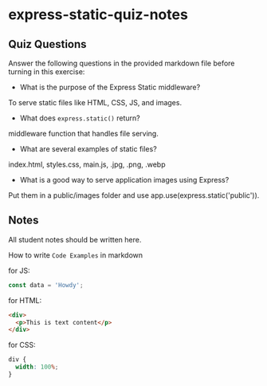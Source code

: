 # express-static-quiz-notes

## Quiz Questions

Answer the following questions in the provided markdown file before turning in this exercise:

- What is the purpose of the Express Static middleware?

To serve static files like HTML, CSS, JS, and images.

- What does `express.static()` return?

middleware function that handles file serving.

- What are several examples of static files?

index.html, styles.css, main.js, .jpg, .png, .webp

- What is a good way to serve application images using Express?

Put them in a public/images folder and use app.use(express.static('public')).

## Notes

All student notes should be written here.

How to write `Code Examples` in markdown

for JS:

```javascript
const data = 'Howdy';
```

for HTML:

```html
<div>
  <p>This is text content</p>
</div>
```

for CSS:

```css
div {
  width: 100%;
}
```
